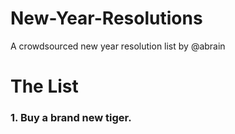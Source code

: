 # New-Year-Resolutions
A crowdsourced new year resolution list by @abrain

# The List
### 1. Buy a brand new tiger.

